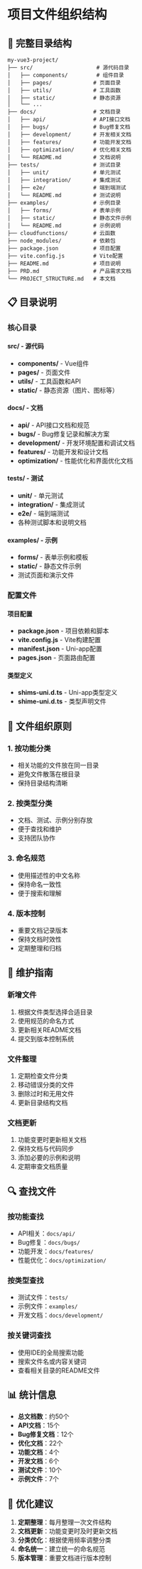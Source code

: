 # 项目文件组织结构

## 📁 完整目录结构

```
my-vue3-project/
├── src/                    # 源代码目录
│   ├── components/         # 组件目录
│   ├── pages/             # 页面目录
│   ├── utils/             # 工具函数
│   ├── static/            # 静态资源
│   └── ...
├── docs/                  # 文档目录
│   ├── api/               # API接口文档
│   ├── bugs/              # Bug修复文档
│   ├── development/       # 开发相关文档
│   ├── features/          # 功能开发文档
│   ├── optimization/      # 优化相关文档
│   └── README.md          # 文档说明
├── tests/                 # 测试目录
│   ├── unit/              # 单元测试
│   ├── integration/       # 集成测试
│   ├── e2e/               # 端到端测试
│   └── README.md          # 测试说明
├── examples/              # 示例目录
│   ├── forms/             # 表单示例
│   ├── static/            # 静态文件示例
│   └── README.md          # 示例说明
├── cloudfunctions/        # 云函数
├── node_modules/          # 依赖包
├── package.json           # 项目配置
├── vite.config.js         # Vite配置
├── README.md              # 项目说明
├── PRD.md                 # 产品需求文档
└── PROJECT_STRUCTURE.md   # 本文档
```

## 📋 目录说明

### 核心目录

#### src/ - 源代码
- **components/** - Vue组件
- **pages/** - 页面文件
- **utils/** - 工具函数和API
- **static/** - 静态资源（图片、图标等）

#### docs/ - 文档
- **api/** - API接口文档和规范
- **bugs/** - Bug修复记录和解决方案
- **development/** - 开发环境配置和调试文档
- **features/** - 功能开发和设计文档
- **optimization/** - 性能优化和界面优化文档

#### tests/ - 测试
- **unit/** - 单元测试
- **integration/** - 集成测试
- **e2e/** - 端到端测试
- 各种测试脚本和说明文档

#### examples/ - 示例
- **forms/** - 表单示例和模板
- **static/** - 静态文件示例
- 测试页面和演示文件

### 配置文件

#### 项目配置
- **package.json** - 项目依赖和脚本
- **vite.config.js** - Vite构建配置
- **manifest.json** - Uni-app配置
- **pages.json** - 页面路由配置

#### 类型定义
- **shims-uni.d.ts** - Uni-app类型定义
- **shime-uni.d.ts** - 类型声明文件

## 🚀 文件组织原则

### 1. 按功能分类
- 相关功能的文件放在同一目录
- 避免文件散落在根目录
- 保持目录结构清晰

### 2. 按类型分类
- 文档、测试、示例分别存放
- 便于查找和维护
- 支持团队协作

### 3. 命名规范
- 使用描述性的中文名称
- 保持命名一致性
- 便于搜索和理解

### 4. 版本控制
- 重要文档记录版本
- 保持文档时效性
- 定期整理和归档

## 📝 维护指南

### 新增文件
1. 根据文件类型选择合适目录
2. 使用规范的命名方式
3. 更新相关README文档
4. 提交到版本控制系统

### 文件整理
1. 定期检查文件分类
2. 移动错误分类的文件
3. 删除过时和无用文件
4. 更新目录结构文档

### 文档更新
1. 功能变更时更新相关文档
2. 保持文档与代码同步
3. 添加必要的示例和说明
4. 定期审查文档质量

## 🔍 查找文件

### 按功能查找
- API相关：`docs/api/`
- Bug修复：`docs/bugs/`
- 功能开发：`docs/features/`
- 性能优化：`docs/optimization/`

### 按类型查找
- 测试文件：`tests/`
- 示例文件：`examples/`
- 开发文档：`docs/development/`

### 按关键词查找
- 使用IDE的全局搜索功能
- 搜索文件名或内容关键词
- 查看相关目录的README文件

## 📊 统计信息

- **总文档数**：约50个
- **API文档**：15个
- **Bug修复文档**：12个
- **优化文档**：22个
- **功能文档**：4个
- **开发文档**：6个
- **测试文件**：10个
- **示例文件**：7个

## 🎯 优化建议

1. **定期整理**：每月整理一次文件结构
2. **文档更新**：功能变更时及时更新文档
3. **分类优化**：根据使用频率调整分类
4. **命名统一**：建立统一的命名规范
5. **版本管理**：重要文档进行版本控制
